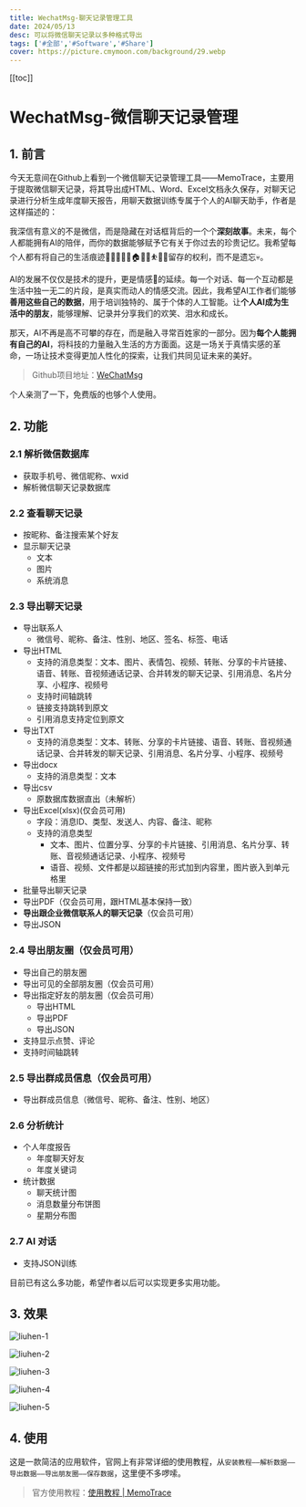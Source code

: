 ```yaml
---
title: WechatMsg-聊天记录管理工具
date: 2024/05/13
desc: 可以将微信聊天记录以多种格式导出
tags: ['#全部','#Software','#Share']
cover: https://picture.cmymoon.com/background/29.webp
---
```


[[toc]]

# WechatMsg-微信聊天记录管理

## 1. 前言

今天无意间在Github上看到一个微信聊天记录管理工具——MemoTrace，主要用于提取微信聊天记录，将其导出成HTML、Word、Excel文档永久保存，对聊天记录进行分析生成年度聊天报告，用聊天数据训练专属于个人的AI聊天助手，作者是这样描述的：

我深信有意义的不是微信，而是隐藏在对话框背后的一个个**深刻故事**。未来，每个人都能拥有AI的陪伴，而你的数据能够赋予它有关于你过去的珍贵记忆。我希望每个人都有将自己的生活痕迹👨‍👩‍👦👚🥗🏠️🚴🧋⛹️🛌🛀留存的权利，而不是遗忘💀。

AI的发展不仅仅是技术的提升，更是情感💞的延续。每一个对话、每一个互动都是生活中独一无二的片段，是真实而动人的情感交流。因此，我希望AI工作者们能够**善用这些自己的数据**，用于培训独特的、属于个体的人工智能。让**个人AI成为生活中的朋友**，能够理解、记录并分享我们的欢笑、泪水和成长。

那天，AI不再是高不可攀的存在，而是融入寻常百姓家的一部分。因为**每个人能拥有自己的AI**，将科技的力量融入生活的方方面面。这是一场关于真情实感的革命，一场让技术变得更加人性化的探索，让我们共同见证未来的美好。

> Github项目地址：[WeChatMsg](https://github.com/LC044/WeChatMsg/tree/master?tab=readme-ov-file)

个人亲测了一下，免费版的也够个人使用。

## 2. 功能

### 2.1 解析微信数据库

- 获取手机号、微信昵称、wxid
- 解析微信聊天记录数据库

### 2.2 查看聊天记录

- 按昵称、备注搜索某个好友
- 显示聊天记录
  - 文本
  - 图片
  - 系统消息

### 2.3 导出聊天记录

- 导出联系人
  - 微信号、昵称、备注、性别、地区、签名、标签、电话
- 导出HTML
  - 支持的消息类型：文本、图片、表情包、视频、转账、分享的卡片链接、语音、转账、音视频通话记录、合并转发的聊天记录、引用消息、名片分享、小程序、视频号
  - 支持时间轴跳转
  - 链接支持跳转到原文
  - 引用消息支持定位到原文
- 导出TXT
  - 支持的消息类型：文本、转账、分享的卡片链接、语音、转账、音视频通话记录、合并转发的聊天记录、引用消息、名片分享、小程序、视频号
- 导出docx
  - 支持的消息类型：文本
- 导出csv
  - 原数据库数据直出（未解析）
- 导出Excel(xlsx)(仅会员可用)
  - 字段：消息ID、类型、发送人、内容、备注、昵称
  - 支持的消息类型
    - 文本、图片、位置分享、分享的卡片链接、引用消息、名片分享、转账、音视频通话记录、小程序、视频号
    - 语音、视频、文件都是以超链接的形式加到内容里，图片嵌入到单元格里
- 批量导出聊天记录
- 导出PDF（仅会员可用，跟HTML基本保持一致）
- **导出跟企业微信联系人的聊天记录**（仅会员可用）
- 导出JSON

### 2.4 导出朋友圈（仅会员可用）

- 导出自己的朋友圈
- 导出可见的全部朋友圈（仅会员可用）
- 导出指定好友的朋友圈（仅会员可用）
  - 导出HTML
  - 导出PDF
  - 导出JSON
- 支持显示点赞、评论
- 支持时间轴跳转

### 2.5 导出群成员信息（仅会员可用）

- 导出群成员信息（微信号、昵称、备注、性别、地区）

### 2.6 分析统计

- 个人年度报告
  - 年度聊天好友
  - 年度关键词
- 统计数据
  - 聊天统计图
  - 消息数量分布饼图
  - 星期分布图

### 2.7 AI 对话

- 支持JSON训练

目前已有这么多功能，希望作者以后可以实现更多实用功能。

## 3. 效果

![liuhen-1](https://picture.cmymoon.com/Blog/WechatMsg/liuhen-1.webp "效果图-1")

![liuhen-2](https://picture.cmymoon.com/Blog/WechatMsg/liuhen-2.webp "效果图-2")

![liuhen-3](https://picture.cmymoon.com/Blog/WechatMsg/liuhen-3.webp "效果图-3")

![liuhen-4](https://picture.cmymoon.com/Blog/WechatMsg/liuhen-4.webp "效果图-4")

![liuhen-5](https://picture.cmymoon.com/Blog/WechatMsg/liuhen-5.webp "效果图-5")

## 4. 使用

这是一款简洁的应用软件，官网上有非常详细的使用教程，从`安装教程——解析数据——导出数据——导出朋友圈——保存数据`，这里便不多啰嗦。

> 官方使用教程：[使用教程 | MemoTrace](https://memotrace.cn/doc/posts/deploy/install.html)

